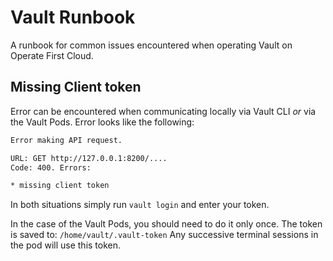 # Vault Runbook

A runbook for common issues encountered when operating Vault on Operate First Cloud.

## Missing Client token

Error can be encountered when communicating locally via Vault CLI *or* via the Vault Pods. Error looks like the following:

```bash
Error making API request.

URL: GET http://127.0.0.1:8200/....
Code: 400. Errors:

* missing client token
```

In both situations simply run `vault login` and enter your token.

In the case of the Vault Pods, you should need to do it only once.
The token is saved to: `/home/vault/.vault-token`
Any successive terminal sessions in the pod will use this token.
